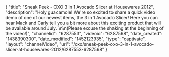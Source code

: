 {
    "title": "Sneak Peek - OXO 3 in 1 Avocado Slicer at Housewares 2012",
    "description": "Holy guacamole! We're so excited to share a quick video demo of one of our newest items, the 3 in 1 Avocado Slicer! Here you can hear Mack and Carly tell you a bit more about this exciting product that will be available around July. \n\n(Please excuse the shaking at the beginning of the video!)",
    "channelid": "6287553",
    "videoid": "6287568",
    "date_created": "1438390300",
    "date_modified": "1452123935",
    "type": "captivate",
    "layout": "channelVideo",
    "url": "\/oxo\/sneak-peek-oxo-3-in-1-avocado-slicer-at-housewares-2012\/6287553-6287568"
}